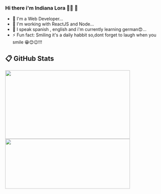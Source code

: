 
### Hi there i'm Indiana Lora 👋🏽 🐨

- 🔭 I'm a Web Developer...
- 🌱 I'm working with ReactJS and Node...
- 👯 I speak spanish , english and i'm currently learning german😍...
- ⚡ Fun fact: Smiling it's a daily habbit so,dont forget to laugh when you smile 😁😊😉!!!

## :clipboard: GitHub Stats

<a href="https://github.com/IndianaLora/IndianaLora">
  <img align="center" height="220px" width="400px"  src="https://github-readme-stats.vercel.app/api?username=indianalora&show_icons=true&theme=radical" />
</a>
<a href="https://github.com/IndianaLora/IndianaLora">
  <img align="center" height="160px" width="400px" src="https://github-readme-stats.vercel.app/api/top-langs/?username=indianalora&layout=compact&theme=buefy" />
</a>





